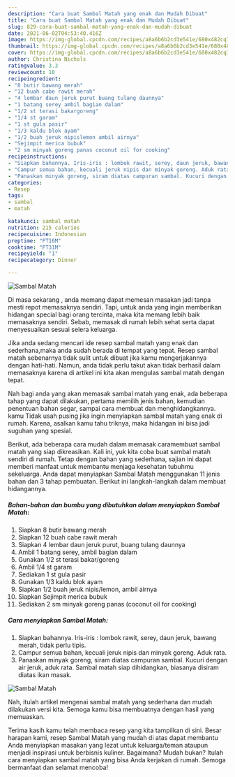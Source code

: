 ```yaml
---
description: "Cara buat Sambal Matah yang enak dan Mudah Dibuat"
title: "Cara buat Sambal Matah yang enak dan Mudah Dibuat"
slug: 829-cara-buat-sambal-matah-yang-enak-dan-mudah-dibuat
date: 2021-06-02T04:53:40.416Z
image: https://img-global.cpcdn.com/recipes/a8a6b6b2cd3e541e/680x482cq70/sambal-matah-foto-resep-utama.jpg
thumbnail: https://img-global.cpcdn.com/recipes/a8a6b6b2cd3e541e/680x482cq70/sambal-matah-foto-resep-utama.jpg
cover: https://img-global.cpcdn.com/recipes/a8a6b6b2cd3e541e/680x482cq70/sambal-matah-foto-resep-utama.jpg
author: Christina Nichols
ratingvalue: 3.3
reviewcount: 10
recipeingredient:
- "8 butir bawang merah"
- "12 buah cabe rawit merah"
- "4 lembar daun jeruk purut buang tulang daunnya"
- "1 batang serey ambil bagian dalam"
- "1/2 st terasi bakargoreng"
- "1/4 st garam"
- "1 st gula pasir"
- "1/3 kaldu blok ayam"
- "1/2 buah jeruk nipislemon ambil airnya"
- "Sejimpit merica bubuk"
- "2 sm minyak goreng panas coconut oil for cooking"
recipeinstructions:
- "Siapkan bahannya. Iris-iris : lombok rawit, serey, daun jeruk, bawang merah, tidak perlu tipis."
- "Campur semua bahan, kecuali jeruk nipis dan minyak goreng. Aduk rata."
- "Panaskan minyak goreng, siram diatas campuran sambal. Kucuri dengan air jeruk, aduk rata. Sambal matah siap dihidangkan, biasanya disiram diatas ikan masak."
categories:
- Resep
tags:
- sambal
- matah

katakunci: sambal matah 
nutrition: 215 calories
recipecuisine: Indonesian
preptime: "PT16M"
cooktime: "PT31M"
recipeyield: "1"
recipecategory: Dinner

---
```



![Sambal Matah](https://img-global.cpcdn.com/recipes/a8a6b6b2cd3e541e/680x482cq70/sambal-matah-foto-resep-utama.jpg)

Di masa  sekarang , anda memang dapat memesan masakan jadi tanpa mesti repot memasaknya sendiri. Tapi, untuk anda yang ingin memberikan hidangan special bagi orang tercinta, maka kita memang lebih baik memasaknya sendiri. Sebab, memasak di rumah lebih sehat serta dapat menyesuaikan sesuai selera keluarga.

Jika anda sedang mencari ide resep sambal matah yang enak dan sederhana,maka anda sudah berada di tempat yang tepat. Resep sambal matah  sebenarnya tidak sulit untuk dibuat jika kamu mengerjakannya dengan hati-hati. Namun, anda tidak perlu takut akan tidak berhasil dalam memasaknya 
karena di artikel ini kita akan mengulas sambal matah dengan tepat.  



Nah bagi anda yang akan memasak sambal matah yang enak, ada beberapa tahap yang dapat dilakukan, pertama memilih jenis bahan, kemudian penentuan bahan segar, sampai cara membuat dan menghidangkannya. kamu Tidak usah pusing jika ingin menyiapkan sambal matah yang enak di rumah. Karena, asalkan kamu  tahu triknya, maka hidangan ini bisa jadi suguhan yang spesial.

Berikut, ada beberapa cara mudah dalam memasak caramembuat sambal matah yang siap dikreasikan. Kali ini, yuk kita coba buat sambal matah sendiri di rumah. Tetap dengan bahan yang sederhana, sajian ini dapat memberi manfaat untuk membantu menjaga kesehatan tubuhmu sekeluarga. Anda dapat menyiapkan Sambal Matah menggunakan 11 jenis bahan dan 3 tahap pembuatan. Berikut ini langkah-langkah dalam membuat hidangannya.

<!--inarticleads1-->

##### Bahan-bahan dan bumbu yang dibutuhkan dalam menyiapkan Sambal Matah:

1. Siapkan 8 butir bawang merah
1. Siapkan 12 buah cabe rawit merah
1. Siapkan 4 lembar daun jeruk purut, buang tulang daunnya
1. Ambil 1 batang serey, ambil bagian dalam
1. Gunakan 1/2 st terasi bakar/goreng
1. Ambil 1/4 st garam
1. Sediakan 1 st gula pasir
1. Gunakan 1/3 kaldu blok ayam
1. Siapkan 1/2 buah jeruk nipis/lemon, ambil airnya
1. Siapkan Sejimpit merica bubuk
1. Sediakan 2 sm minyak goreng panas (coconut oil for cooking)




<!--inarticleads2-->

##### Cara menyiapkan Sambal Matah:

1. Siapkan bahannya. Iris-iris : lombok rawit, serey, daun jeruk, bawang merah, tidak perlu tipis.
1. Campur semua bahan, kecuali jeruk nipis dan minyak goreng. Aduk rata.
1. Panaskan minyak goreng, siram diatas campuran sambal. Kucuri dengan air jeruk, aduk rata. Sambal matah siap dihidangkan, biasanya disiram diatas ikan masak.
<img src="//assets-global.cpcdn.com/assets/icons/button_play-2c75c40dde080a61004c1f40b05d8f140eaff45d7e9e6481dc71c63d2e7c4909.png" alt="Sambal Matah">



Nah, itulah artikel mengenai  sambal matah  yang sederhana dan mudah dilakukan versi kita. Semoga kamu bisa membuatnya dengan hasil yang memuaskan. 

Terima kasih kamu telah membaca resep yang kita tampilkan di sini. Besar harapan kami, resep  Sambal Matah yang mudah di atas dapat membantu Anda menyiapkan masakan yang lezat untuk keluarga/teman ataupun menjadi inspirasi untuk berbisnis kuliner. Bagaimana? Mudah bukan? Itulah cara menyiapkan sambal matah yang bisa Anda kerjakan di rumah. Semoga bermanfaat dan selamat mencoba!

